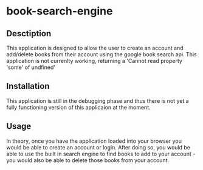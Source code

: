 # book-search-engine

## Desctiption
This application is designed to allow the user to create an account and add/delete books from their account using the google book search api. This application is not currenlty working, returning a 'Cannot read property 'some' of undfined'

## Installation
This application is still in the debugging phase and thus there is not yet a fully functioning version of this applicaion at the moment.

## Usage
In theory, once you have the application loaded into your browser you would be able
to create an account or login. After doing so, you would be able to use the built in search engine to find books to add to your account - you would also be able to delete those books from your account.

